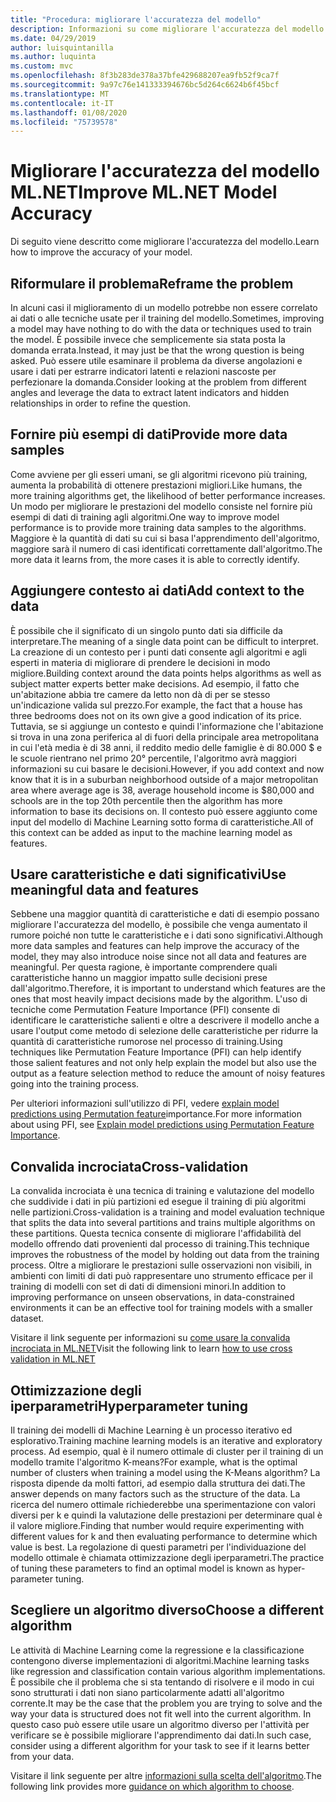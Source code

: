 ```yaml
---
title: "Procedura: migliorare l'accuratezza del modello"
description: Informazioni su come migliorare l'accuratezza del modello
ms.date: 04/29/2019
author: luisquintanilla
ms.author: luquinta
ms.custom: mvc
ms.openlocfilehash: 8f3b283de378a37bfe429688207ea9fb52f9ca7f
ms.sourcegitcommit: 9a97c76e141333394676bc5d264c6624b6f45bcf
ms.translationtype: MT
ms.contentlocale: it-IT
ms.lasthandoff: 01/08/2020
ms.locfileid: "75739578"
---
```

# <a name="improve-mlnet-model-accuracy"></a><span data-ttu-id="25b50-103">Migliorare l'accuratezza del modello ML.NET</span><span class="sxs-lookup"><span data-stu-id="25b50-103">Improve ML.NET Model Accuracy</span></span>

<span data-ttu-id="25b50-104">Di seguito viene descritto come migliorare l'accuratezza del modello.</span><span class="sxs-lookup"><span data-stu-id="25b50-104">Learn how to improve the accuracy of your model.</span></span>

## <a name="reframe-the-problem"></a><span data-ttu-id="25b50-105">Riformulare il problema</span><span class="sxs-lookup"><span data-stu-id="25b50-105">Reframe the problem</span></span>

<span data-ttu-id="25b50-106">In alcuni casi il miglioramento di un modello potrebbe non essere correlato ai dati o alle tecniche usate per il training del modello.</span><span class="sxs-lookup"><span data-stu-id="25b50-106">Sometimes, improving a model may have nothing to do with the data or techniques used to train the model.</span></span> <span data-ttu-id="25b50-107">È possibile invece che semplicemente sia stata posta la domanda errata.</span><span class="sxs-lookup"><span data-stu-id="25b50-107">Instead, it may just be that the wrong question is being asked.</span></span> <span data-ttu-id="25b50-108">Può essere utile esaminare il problema da diverse angolazioni e usare i dati per estrarre indicatori latenti e relazioni nascoste per perfezionare la domanda.</span><span class="sxs-lookup"><span data-stu-id="25b50-108">Consider looking at the problem from different angles and leverage the data to extract latent indicators and hidden relationships in order to refine the question.</span></span>

## <a name="provide-more-data-samples"></a><span data-ttu-id="25b50-109">Fornire più esempi di dati</span><span class="sxs-lookup"><span data-stu-id="25b50-109">Provide more data samples</span></span>

<span data-ttu-id="25b50-110">Come avviene per gli esseri umani, se gli algoritmi ricevono più training, aumenta la probabilità di ottenere prestazioni migliori.</span><span class="sxs-lookup"><span data-stu-id="25b50-110">Like humans, the more training algorithms get, the likelihood of better performance increases.</span></span> <span data-ttu-id="25b50-111">Un modo per migliorare le prestazioni del modello consiste nel fornire più esempi di dati di training agli algoritmi.</span><span class="sxs-lookup"><span data-stu-id="25b50-111">One way to improve model performance is to provide more training data samples to the algorithms.</span></span> <span data-ttu-id="25b50-112">Maggiore è la quantità di dati su cui si basa l'apprendimento dell'algoritmo, maggiore sarà il numero di casi identificati correttamente dall'algoritmo.</span><span class="sxs-lookup"><span data-stu-id="25b50-112">The more data it learns from, the more cases it is able to correctly identify.</span></span>

## <a name="add-context-to-the-data"></a><span data-ttu-id="25b50-113">Aggiungere contesto ai dati</span><span class="sxs-lookup"><span data-stu-id="25b50-113">Add context to the data</span></span>

<span data-ttu-id="25b50-114">È possibile che il significato di un singolo punto dati sia difficile da interpretare.</span><span class="sxs-lookup"><span data-stu-id="25b50-114">The meaning of a single data point can be difficult to interpret.</span></span> <span data-ttu-id="25b50-115">La creazione di un contesto per i punti dati consente agli algoritmi e agli esperti in materia di migliorare di prendere le decisioni in modo migliore.</span><span class="sxs-lookup"><span data-stu-id="25b50-115">Building context around the data points helps algorithms as well as subject matter experts better make decisions.</span></span> <span data-ttu-id="25b50-116">Ad esempio, il fatto che un'abitazione abbia tre camere da letto non dà di per se stesso un'indicazione valida sul prezzo.</span><span class="sxs-lookup"><span data-stu-id="25b50-116">For example, the fact that a house has three bedrooms does not on its own give a good indication of its price.</span></span> <span data-ttu-id="25b50-117">Tuttavia, se si aggiunge un contesto e quindi l'informazione che l'abitazione si trova in una zona periferica al di fuori della principale area metropolitana in cui l'età media è di 38 anni, il reddito medio delle famiglie è di 80.000 $ e le scuole rientrano nel primo 20° percentile, l'algoritmo avrà maggiori informazioni su cui basare le decisioni.</span><span class="sxs-lookup"><span data-stu-id="25b50-117">However, if you add context and now know that it is in a suburban neighborhood outside of a major metropolitan area where average age is 38, average household income is $80,000 and schools are in the top 20th percentile then the algorithm has more information to base its decisions on.</span></span> <span data-ttu-id="25b50-118">Il contesto può essere aggiunto come input del modello di Machine Learning sotto forma di caratteristiche.</span><span class="sxs-lookup"><span data-stu-id="25b50-118">All of this context can be added as input to the machine learning model as features.</span></span>

## <a name="use-meaningful-data-and-features"></a><span data-ttu-id="25b50-119">Usare caratteristiche e dati significativi</span><span class="sxs-lookup"><span data-stu-id="25b50-119">Use meaningful data and features</span></span>

<span data-ttu-id="25b50-120">Sebbene una maggior quantità di caratteristiche e dati di esempio possano migliorare l'accuratezza del modello, è possibile che venga aumentato il rumore poiché non tutte le caratteristiche e i dati sono significativi.</span><span class="sxs-lookup"><span data-stu-id="25b50-120">Although more data samples and features can help improve the accuracy of the model, they may also introduce noise since not all data and features are meaningful.</span></span> <span data-ttu-id="25b50-121">Per questa ragione, è importante comprendere quali caratteristiche hanno un maggior impatto sulle decisioni prese dall'algoritmo.</span><span class="sxs-lookup"><span data-stu-id="25b50-121">Therefore, it is important to understand which features are the ones that most heavily impact decisions made by the algorithm.</span></span> <span data-ttu-id="25b50-122">L'uso di tecniche come Permutation Feature Importance (PFI) consente di identificare le caratteristiche salienti e oltre a descrivere il modello anche a usare l'output come metodo di selezione delle caratteristiche per ridurre la quantità di caratteristiche rumorose nel processo di training.</span><span class="sxs-lookup"><span data-stu-id="25b50-122">Using techniques like Permutation Feature Importance (PFI) can help identify those salient features and not only help explain the model but also use the output as a feature selection method to reduce the amount of noisy features going into the training process.</span></span>

<span data-ttu-id="25b50-123">Per ulteriori informazioni sull'utilizzo di PFI, vedere [explain model predictions using Permutation feature](../how-to-guides/explain-machine-learning-model-permutation-feature-importance-ml-net.md)importance.</span><span class="sxs-lookup"><span data-stu-id="25b50-123">For more information about using PFI, see [Explain model predictions using Permutation Feature Importance](../how-to-guides/explain-machine-learning-model-permutation-feature-importance-ml-net.md).</span></span>

## <a name="cross-validation"></a><span data-ttu-id="25b50-124">Convalida incrociata</span><span class="sxs-lookup"><span data-stu-id="25b50-124">Cross-validation</span></span>

<span data-ttu-id="25b50-125">La convalida incrociata è una tecnica di training e valutazione del modello che suddivide i dati in più partizioni ed esegue il training di più algoritmi nelle partizioni.</span><span class="sxs-lookup"><span data-stu-id="25b50-125">Cross-validation is a training and model evaluation technique that splits the data into several partitions and trains multiple algorithms on these partitions.</span></span> <span data-ttu-id="25b50-126">Questa tecnica consente di migliorare l'affidabilità del modello offrendo dati provenienti dal processo di training.</span><span class="sxs-lookup"><span data-stu-id="25b50-126">This technique improves the robustness of the model by holding out data from the training process.</span></span> <span data-ttu-id="25b50-127">Oltre a migliorare le prestazioni sulle osservazioni non visibili, in ambienti con limiti di dati può rappresentare uno strumento efficace per il training di modelli con set di dati di dimensioni minori.</span><span class="sxs-lookup"><span data-stu-id="25b50-127">In addition to improving performance on unseen observations, in data-constrained environments it can be an effective tool for training models with a smaller dataset.</span></span>

<span data-ttu-id="25b50-128">Visitare il link seguente per informazioni su [come usare la convalida incrociata in ML.NET](../how-to-guides/train-machine-learning-model-cross-validation-ml-net.md)</span><span class="sxs-lookup"><span data-stu-id="25b50-128">Visit the following link to learn [how to use cross validation in ML.NET](../how-to-guides/train-machine-learning-model-cross-validation-ml-net.md)</span></span>

## <a name="hyperparameter-tuning"></a><span data-ttu-id="25b50-129">Ottimizzazione degli iperparametri</span><span class="sxs-lookup"><span data-stu-id="25b50-129">Hyperparameter tuning</span></span>

<span data-ttu-id="25b50-130">Il training dei modelli di Machine Learning è un processo iterativo ed esplorativo.</span><span class="sxs-lookup"><span data-stu-id="25b50-130">Training machine learning models is an iterative and exploratory process.</span></span> <span data-ttu-id="25b50-131">Ad esempio, qual è il numero ottimale di cluster per il training di un modello tramite l'algoritmo K-means?</span><span class="sxs-lookup"><span data-stu-id="25b50-131">For example, what is the optimal number of clusters when training a model using the K-Means algorithm?</span></span> <span data-ttu-id="25b50-132">La risposta dipende da molti fattori, ad esempio dalla struttura dei dati.</span><span class="sxs-lookup"><span data-stu-id="25b50-132">The answer depends on many factors such as the structure of the data.</span></span> <span data-ttu-id="25b50-133">La ricerca del numero ottimale richiederebbe una sperimentazione con valori diversi per k e quindi la valutazione delle prestazioni per determinare qual è il valore migliore.</span><span class="sxs-lookup"><span data-stu-id="25b50-133">Finding that number would require experimenting with different values for k and then evaluating performance to determine which value is best.</span></span> <span data-ttu-id="25b50-134">La regolazione di questi parametri per l'individuazione del modello ottimale è chiamata ottimizzazione degli iperparametri.</span><span class="sxs-lookup"><span data-stu-id="25b50-134">The practice of tuning these parameters to find an optimal model is known as hyper-parameter tuning.</span></span>

## <a name="choose-a-different-algorithm"></a><span data-ttu-id="25b50-135">Scegliere un algoritmo diverso</span><span class="sxs-lookup"><span data-stu-id="25b50-135">Choose a different algorithm</span></span>

<span data-ttu-id="25b50-136">Le attività di Machine Learning come la regressione e la classificazione contengono diverse implementazioni di algoritmi.</span><span class="sxs-lookup"><span data-stu-id="25b50-136">Machine learning tasks like regression and classification contain various algorithm implementations.</span></span> <span data-ttu-id="25b50-137">È possibile che il problema che si sta tentando di risolvere e il modo in cui sono strutturati i dati non siano particolarmente adatti all'algoritmo corrente.</span><span class="sxs-lookup"><span data-stu-id="25b50-137">It may be the case that the problem you are trying to solve and the way your data is structured does not fit well into the current algorithm.</span></span> <span data-ttu-id="25b50-138">In questo caso può essere utile usare un algoritmo diverso per l'attività per verificare se è possibile migliorare l'apprendimento dai dati.</span><span class="sxs-lookup"><span data-stu-id="25b50-138">In such case, consider using a different algorithm for your task to see if it learns better from your data.</span></span>

<span data-ttu-id="25b50-139">Visitare il link seguente per altre [informazioni sulla scelta dell'algoritmo](../how-to-choose-an-ml-net-algorithm.md).</span><span class="sxs-lookup"><span data-stu-id="25b50-139">The following link provides more [guidance on which algorithm to choose](../how-to-choose-an-ml-net-algorithm.md).</span></span>
